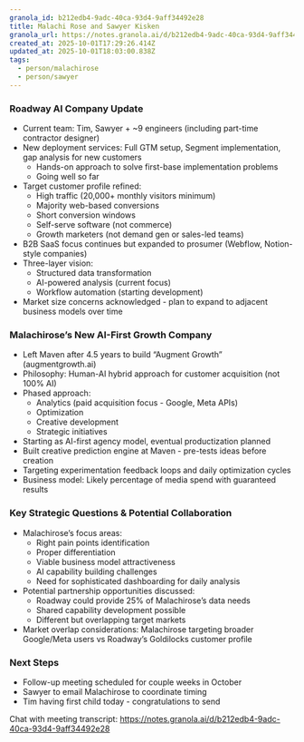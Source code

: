 ```yaml
---
granola_id: b212edb4-9adc-40ca-93d4-9aff34492e28
title: Malachi Rose and Sawyer Kisken
granola_url: https://notes.granola.ai/d/b212edb4-9adc-40ca-93d4-9aff34492e28
created_at: 2025-10-01T17:29:26.414Z
updated_at: 2025-10-01T18:03:00.838Z
tags:
  - person/malachirose
  - person/sawyer
---
```


### Roadway AI Company Update

- Current team: Tim, Sawyer + ~9 engineers (including part-time contractor designer)
- New deployment services: Full GTM setup, Segment implementation, gap analysis for new customers
  - Hands-on approach to solve first-base implementation problems
  - Going well so far
- Target customer profile refined:
  - High traffic (20,000+ monthly visitors minimum)
  - Majority web-based conversions
  - Short conversion windows
  - Self-serve software (not commerce)
  - Growth marketers (not demand gen or sales-led teams)
- B2B SaaS focus continues but expanded to prosumer (Webflow, Notion-style companies)
- Three-layer vision:
  - Structured data transformation
  - AI-powered analysis (current focus)
  - Workflow automation (starting development)
- Market size concerns acknowledged - plan to expand to adjacent business models over time

### Malachirose’s New AI-First Growth Company

- Left Maven after 4.5 years to build “Augment Growth” (augmentgrowth.ai)
- Philosophy: Human-AI hybrid approach for customer acquisition (not 100% AI)
- Phased approach:
  - Analytics (paid acquisition focus - Google, Meta APIs)
  - Optimization
  - Creative development
  - Strategic initiatives
- Starting as AI-first agency model, eventual productization planned
- Built creative prediction engine at Maven - pre-tests ideas before creation
- Targeting experimentation feedback loops and daily optimization cycles
- Business model: Likely percentage of media spend with guaranteed results

### Key Strategic Questions & Potential Collaboration

- Malachirose’s focus areas:
  - Right pain points identification
  - Proper differentiation
  - Viable business model attractiveness
  - AI capability building challenges
  - Need for sophisticated dashboarding for daily analysis
- Potential partnership opportunities discussed:
  - Roadway could provide 25% of Malachirose’s data needs
  - Shared capability development possible
  - Different but overlapping target markets
- Market overlap considerations: Malachirose targeting broader Google/Meta users vs Roadway’s Goldilocks customer profile

### Next Steps

- Follow-up meeting scheduled for couple weeks in October
- Sawyer to email Malachirose to coordinate timing
- Tim having first child today - congratulations to send

Chat with meeting transcript: https://notes.granola.ai/d/b212edb4-9adc-40ca-93d4-9aff34492e28

